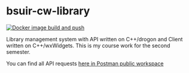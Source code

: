 # bsuir-cw-library

[![Docker image build and push](https://github.com/kmarkindev/bsuir-cw-library/actions/workflows/build-and-push-docker-image.yml/badge.svg?branch=prod&event=push)](https://github.com/kmarkindev/bsuir-cw-library/actions/workflows/build-and-push-docker-image.yml)

Library management system with API written on C++/drogon and Client written on C++/wxWidgets. 
This is my course work for the second semester.

You can find all API requests 
[here in Postman public workspace](https://www.postman.com/kmarkindev/workspace/bsuir-cw-library)
